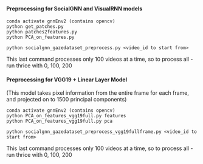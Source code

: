 #### Preprocessing for SocialGNN and VisualRNN models
```
conda activate gnnEnv2 (contains opencv)
python get_patches.py
python patches2features.py
python PCA_on_features.py
```
```
python socialgnn_gazedataset_preprocess.py <video_id to start from> 
```
This last command processes only 100 videos at a time, so to process all - run thrice with 0, 100, 200


#### Preprocessing for VGG19 + Linear Layer Model
(This model takes pixel information from the entire frame for each frame, and projected on to 1500 principal components)
```
conda activate gnnEnv2 (contains opencv)
python PCA_on_features_vgg19full.py features
python PCA_on_features_vgg19full.py pca
```

```
python socialgnn_gazedataset_preprocess_vgg19fullframe.py <video_id to start from> 
```
This last command processes only 100 videos at a time, so to process all - run thrice with 0, 100, 200

